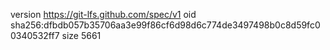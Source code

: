 version https://git-lfs.github.com/spec/v1
oid sha256:dfbdb057b35706aa3e99f86cf6d98d6c774de3497498b0c8d59fc00340532ff7
size 5661
